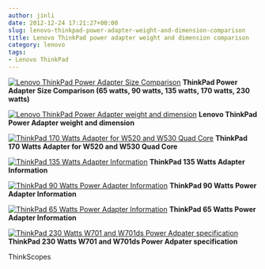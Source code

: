```yaml
---
author: jinli
date: 2012-12-24 17:21:27+00:00
slug: lenovo-thinkpad-power-adapter-weight-and-dimension-comparison
title: Lenovo ThinkPad power adapter weight and dimension comparison
category: lenovo
tags:
- Lenovo ThinkPad
---
```

[![Lenovo ThinkPad Power Adapter Size Comparison](http://farm9.staticflickr.com/8353/8302943233_9a04971fb4_z.jpg)](http://www.flickr.com/photos/lead_org/8302943233/) **ThinkPad Power Adapter Size Comparison (65 watts, 90 watts, 135 watts, 170 watts, 230 watts)**

[![Lenovo ThinkPad Power Adapter weight and dimension](http://farm9.staticflickr.com/8074/8303936312_9eafec01ef_z.jpg)](http://www.flickr.com/photos/lead_org/8303936312/) **Lenovo ThinkPad Power Adapter weight and dimension**

[![ThinkPad 170 Watts Adapter for W520 and W530 Quad Core](http://farm9.staticflickr.com/8083/8302936157_8051790666_z.jpg)](http://www.flickr.com/photos/lead_org/8302936157/) **ThinkPad 170 Watts Adapter for W520 and W530 Quad Core**

<!-- more -->

[![ThinkPad 135 Watts Adapter Information](http://farm9.staticflickr.com/8083/8304003282_3a01a76d79_z.jpg)](http://www.flickr.com/photos/lead_org/8304003282/) **ThinkPad 135 Watts Adapter Information**

[![ThinkPad 90 Watts Power Adapter Information](http://farm9.staticflickr.com/8364/8304001658_18028a0941_z.jpg)](http://www.flickr.com/photos/lead_org/8304001658/) **ThinkPad 90 Watts Power Adapter Information**

[![ThinkPad 65 Watts Power Adapter Information](http://farm9.staticflickr.com/8503/8302947123_547a04c831_z.jpg)](http://www.flickr.com/photos/lead_org/8302947123/) **ThinkPad 65 Watts Power Adapter Information**

[![ThinkPad 230 Watts W701 and W701ds Power Adpater specification](http://farm9.staticflickr.com/8364/8303992720_c311a8e010_z.jpg)](http://www.flickr.com/photos/lead_org/8303992720/) **ThinkPad 230 Watts W701 and W701ds Power Adpater specification**






ThinkScopes 